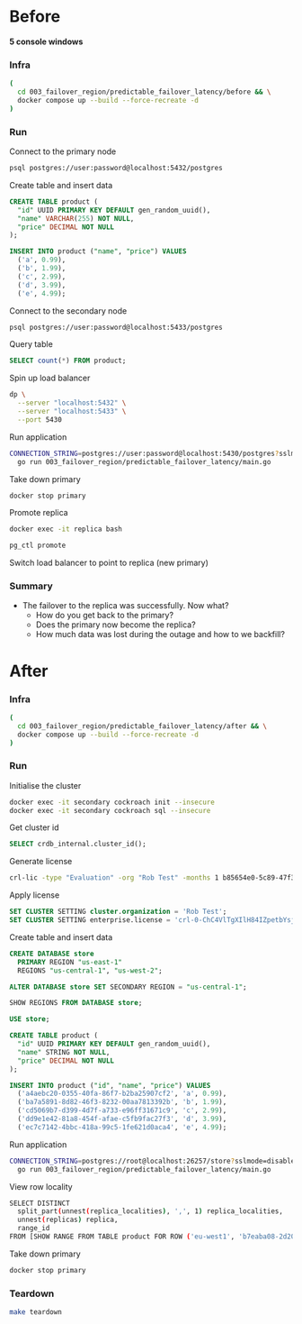 # Before

**5 console windows**

### Infra

``` sh
(
  cd 003_failover_region/predictable_failover_latency/before && \
  docker compose up --build --force-recreate -d
)
```

### Run

Connect to the primary node

``` sh
psql postgres://user:password@localhost:5432/postgres 
```

Create table and insert data

``` sql
CREATE TABLE product (
  "id" UUID PRIMARY KEY DEFAULT gen_random_uuid(),
  "name" VARCHAR(255) NOT NULL,
  "price" DECIMAL NOT NULL
);

INSERT INTO product ("name", "price") VALUES
  ('a', 0.99),
  ('b', 1.99),
  ('c', 2.99),
  ('d', 3.99),
  ('e', 4.99);
```

Connect to the secondary node

``` sh
psql postgres://user:password@localhost:5433/postgres 
```

Query table

``` sql
SELECT count(*) FROM product;
```

Spin up load balancer

``` sh
dp \
  --server "localhost:5432" \
  --server "localhost:5433" \
  --port 5430
```

Run application

``` sh
CONNECTION_STRING=postgres://user:password@localhost:5430/postgres?sslmode=disable \
  go run 003_failover_region/predictable_failover_latency/main.go
```

Take down primary

``` sh
docker stop primary
```

Promote replica

``` sh
docker exec -it replica bash

pg_ctl promote
```

Switch load balancer to point to replica (new primary)

### Summary

* The failover to the replica was successfully. Now what?
  * How do you get back to the primary?
  * Does the primary now become the replica?
  * How much data was lost during the outage and how to we backfill?

# After

### Infra

``` sh
(
  cd 003_failover_region/predictable_failover_latency/after && \
  docker compose up --build --force-recreate -d
)
```

### Run

Initialise the cluster

``` sh
docker exec -it secondary cockroach init --insecure
docker exec -it secondary cockroach sql --insecure 
```

Get cluster id

``` sql
SELECT crdb_internal.cluster_id();
```

Generate license

``` sh
crl-lic -type "Evaluation" -org "Rob Test" -months 1 b85654e0-5c89-47f3-8219-a5eb5b62c8dd
```

Apply license

``` sql
SET CLUSTER SETTING cluster.organization = 'Rob Test';
SET CLUSTER SETTING enterprise.license = 'crl-0-ChC4VlTgXIlH84IZpetbYsjdEMuE66wGGAIiCFJvYiBUZXN0';
```

Create table and insert data

``` sql
CREATE DATABASE store
  PRIMARY REGION "us-east-1"
  REGIONS "us-central-1", "us-west-2";

ALTER DATABASE store SET SECONDARY REGION = "us-central-1";

SHOW REGIONS FROM DATABASE store;

USE store;

CREATE TABLE product (
  "id" UUID PRIMARY KEY DEFAULT gen_random_uuid(),
  "name" STRING NOT NULL,
  "price" DECIMAL NOT NULL
);

INSERT INTO product ("id", "name", "price") VALUES
  ('a4aebc20-0355-40fa-86f7-b2ba25907cf2', 'a', 0.99),
  ('ba7a5891-8d82-46f3-8232-00aa7813392b', 'b', 1.99),
  ('cd5069b7-d399-4d7f-a733-e96ff31671c9', 'c', 2.99),
  ('dd9e1e42-81a8-454f-afae-c5fb9fac27f3', 'd', 3.99),
  ('ec7c7142-4bbc-418a-99c5-1fe621d0aca4', 'e', 4.99);
```

Run application

``` sh
CONNECTION_STRING=postgres://root@localhost:26257/store?sslmode=disable \
  go run 003_failover_region/predictable_failover_latency/main.go
```

View row locality

``` sh
SELECT DISTINCT
  split_part(unnest(replica_localities), ',', 1) replica_localities,
  unnest(replicas) replica,
  range_id
FROM [SHOW RANGE FROM TABLE product FOR ROW ('eu-west1', 'b7eaba08-2d20-4109-9a39-aeba20c486a4')];
```

Take down primary

``` sh
docker stop primary
```

### Teardown

``` sh
make teardown
```